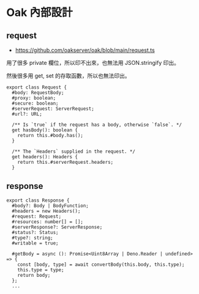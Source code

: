 # Oak 內部設計



## request

* https://github.com/oakserver/oak/blob/main/request.ts

用了很多 private 欄位，所以印不出來，也無法用 JSON.stringify 印出。

然後很多用 get, set 的存取函數，所以也無法印出。

```
export class Request {
  #body: RequestBody;
  #proxy: boolean;
  #secure: boolean;
  #serverRequest: ServerRequest;
  #url?: URL;

  /** Is `true` if the request has a body, otherwise `false`. */
  get hasBody(): boolean {
    return this.#body.has();
  }

  /** The `Headers` supplied in the request. */
  get headers(): Headers {
    return this.#serverRequest.headers;
  }
```

## response

```
export class Response {
  #body?: Body | BodyFunction;
  #headers = new Headers();
  #request: Request;
  #resources: number[] = [];
  #serverResponse?: ServerResponse;
  #status?: Status;
  #type?: string;
  #writable = true;

  #getBody = async (): Promise<Uint8Array | Deno.Reader | undefined> => {
    const [body, type] = await convertBody(this.body, this.type);
    this.type = type;
    return body;
  };
  ...
```